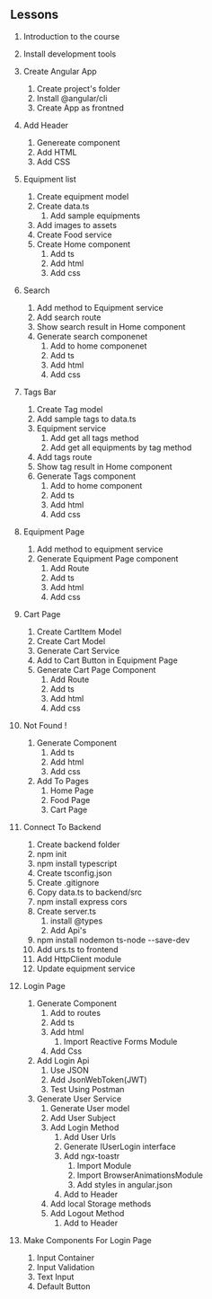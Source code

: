 ## Lessons
1. Introduction to the course
2. Install development tools
3. Create Angular App
    1. Create project's folder
    2. Install @angular/cli
    3. Create App as frontned
4. Add Header
    1. Genereate component
    2. Add HTML
    3. Add CSS

5. Equipment list
    1. Create equipment model
    2. Create data.ts
        1. Add sample equipments
    3. Add images to assets
    4. Create Food service
    5. Create Home component
        1. Add ts
        2. Add html
        3. Add css  

6. Search
    1. Add method to Equipment service
    2. Add search route
    3. Show search result in Home component
    4. Generate search componenet
        1. Add to home componenet
        2. Add ts
        3. Add html
        4. Add css   

7. Tags Bar
    1. Create Tag model
    2. Add sample tags to data.ts
    3. Equipment service
        1. Add get all tags method
        2. Add get all equipments by tag method
    4. Add tags route
    5. Show tag result in Home component
    6. Generate Tags component
        1. Add to home component
        2. Add ts
        3. Add html
        4. Add css    

8. Equipment Page
    1. Add method to equipment service
    2. Generate Equipment Page component
        1. Add Route
        2. Add ts
        3. Add html
        4. Add css                        

9. Cart Page
    1. Create CartItem Model
    2. Create Cart Model
    3. Generate Cart Service
    4. Add to Cart Button in Equipment Page
    5. Generate Cart Page Component
        1. Add Route
        2. Add ts
        3. Add html
        4. Add css

10. Not Found !
    1. Generate Component
        1. Add ts
        2. Add html
        3. Add css
    2. Add To Pages
        1. Home Page
        2. Food Page
        3. Cart Page     

11. Connect To Backend
    1. Create backend folder
    2. npm init
    3. npm install typescript
    4. Create tsconfig.json
    5. Create .gitignore
    6. Copy data.ts to backend/src
    7. npm install express cors
    8. Create server.ts
        1. install @types
        2. Add Api's
    9. npm install nodemon ts-node --save-dev
    10. Add urs.ts to frontend
    11. Add HttpClient module
    12. Update equipment service   

12. Login Page
    1. Generate Component
        1. Add to routes
        2. Add ts
        3. Add html
            1. Import Reactive Forms Module
        4. Add Css
    2. Add Login Api
        1. Use JSON
        2. Add JsonWebToken(JWT)             
        3. Test Using Postman
    3. Generate User Service
        1. Generate User model
        2. Add User Subject
        3. Add Login Method
            1. Add User Urls
            2. Generate IUserLogin interface
            3. Add ngx-toastr
                1. Import Module
                2. Import BrowserAnimationsModule
                3. Add styles in angular.json
            4. Add to Header
        1. Add local Storage methods
        2. Add Logout Method
            1. Add to Header    

13. Make Components For Login Page
    1. Input Container
    2. Input Validation
    3. Text Input
    4. Default Button                

    


